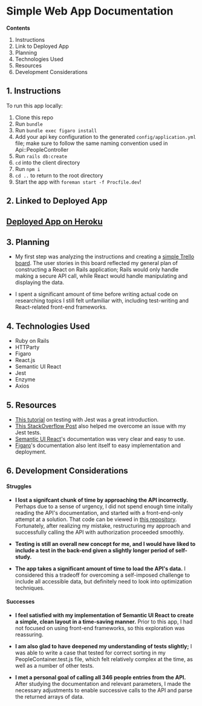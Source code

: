 # Simple Web App Documentation

__Contents__

1. Instructions
2. Link to Deployed App
3. Planning
4. Technologies Used
5. Resources
6. Development Considerations

## 1. Instructions

To run this app locally:

1. Clone this repo
2. Run `bundle`
3. Run `bundle exec figaro install`
4. Add your api key configuration to the generated `config/application.yml` file; make sure to follow the same naming convention used in Api::PeopleController
5. Run `rails db:create`
6. `cd` into the client directory
7. Run `npm i`
8. `cd ..` to return to the root directory
9. Start the app with `foreman start -f Procfile.dev`!

## 2. Linked to Deployed App

## [Deployed App on Heroku](https://ef-simple-app.herokuapp.com/)

## 3. Planning

* My first step was analyzing the instructions and creating a [simple Trello board](https://trello.com/b/bZSh3t0U/simple-web-app). The user stories in this board reflected my general plan of constructing a React on Rails application; Rails would only handle making a secure API call, while React would handle manipulating and displaying the data.

* I spent a significant amount of time before writing actual code on researching topics I still felt unfamiliar with, including test-writing and React-related front-end frameworks.

## 4. Technologies Used

* Ruby on Rails
* HTTParty
* Figaro
* React.js
* Semantic UI React
* Jest
* Enzyme
* Axios

## 5. Resources

* [This tutorial](https://www.youtube.com/watch?v=7r4xVDI2vho) on testing with Jest was a great introduction. 
* [This StackOverflow Post](https://stackoverflow.com/questions/45904286/how-to-test-react-state-after-calling-a-component-method-that-updates-state-us) also helped me overcome an issue with my Jest tests.
* [Semantic UI React](https://react.semantic-ui.com/)'s documentation was very clear and easy to use.
* [Figaro](https://github.com/laserlemon/figaro)'s documentation also lent itself to easy implementation and deployment.

## 6. Development Considerations

#### Struggles

* __I lost a signifcant chunk of time by approaching the API incorrectly.__ Perhaps due to a sense of urgency, I did not spend enough time initally reading the API's documentation, and started with a front-end-only attempt at a solution. That code can be viewed in [this repository](https://github.com/elfein/simple-web-app/tree/master). Fortunately, after realizing my mistake, restructuring my approach and successfully calling the API with authorization proceeded smoothly.

* __Testing is still an overall new concept for me, and I would have liked to include a test in the back-end given a slightly longer period of self-study.__

* __The app takes a significant amount of time to load the API's data.__ I considered this a tradeoff for overcoming a self-imposed challenge to include all accessible data, but definitely need to look into optimization techniques.

#### Successes

* __I feel satisfied with my implementation of Semantic UI React to create a simple, clean layout in a time-saving manner.__ Prior to this app, I had not focused on using front-end frameworks, so this exploration was reassuring.

* __I am also glad to have deepened my understanding of tests slightly;__ I was able to write a case that tested for correct sorting in my PeopleContainer.test.js file, which felt relatively complex at the time, as well as a number of other tests.

* __I met a personal goal of calling all 346 people entries from the API.__ After studying the documentation and relevant parameters, I made the necessary adjustments to enable successive calls to the API and parse the returned arrays of data.